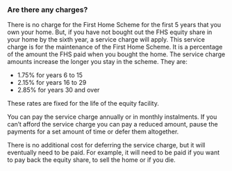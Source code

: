 ###  Are there any charges?

There is no charge for the First Home Scheme for the first 5 years that you
own your home. But, if you have not bought out the FHS equity share in your
home by the sixth year, a service charge will apply. This service charge is
for the maintenance of the First Home Scheme. It is a percentage of the amount
the FHS paid when you bought the home. The service charge amounts increase the
longer you stay in the scheme. They are:

  * 1.75% for years 6 to 15 
  * 2.15% for years 16 to 29 
  * 2.85% for years 30 and over 

These rates are fixed for the life of the equity facility.

You can pay the service charge annually or in monthly instalments. If you
can’t afford the service charge you can pay a reduced amount, pause the
payments for a set amount of time or defer them altogether.

There is no additional cost for deferring the service charge, but it will
eventually need to be paid. For example, it will need to be paid if you want
to pay back the equity share, to sell the home or if you die.
